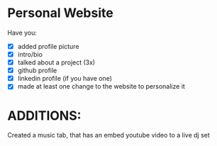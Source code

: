 # Personal Website

Have you:

- [X] added profile picture
- [X] intro/bio
- [X] talked about a project (3x)
- [X] github profile
- [X] linkedin profile (if you have one)
- [X] made at least one change to the website to personalize it

# ADDITIONS:

Created a music tab, that has an embed youtube video to a live dj set
